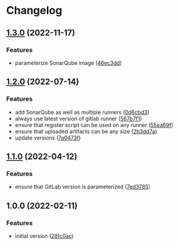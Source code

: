 # Changelog

## [1.3.0](https://git.go-forward.net/PeterMosmans/gitlab-demolab/-/compare/1.2.0...1.3.0) (2022-11-17)

### Features

- parameterize SonarQube image
  ([46ec3dd](https://git.go-forward.net/PeterMosmans/gitlab-demolab/-/commit/46ec3dd415f9840a965174598b644994db25ec7d))

## [1.2.0](https://git.go-forward.net/PeterMosmans/gitlab-demolab/-/compare/1.1.0...1.2.0) (2022-07-14)

### Features

- add SonarQube as well as multiple runners
  ([0d6cbd3](https://git.go-forward.net/PeterMosmans/gitlab-demolab/-/commit/0d6cbd3ca6d77f4f8e5a7f661f82cf66250fb74e))
- always use latest version of gitlab runner
  ([567b7f1](https://git.go-forward.net/PeterMosmans/gitlab-demolab/-/commit/567b7f1398d6682f92827a7059fac7fb333438d4))
- ensure that register script can be used on any runner
  ([55ea69f](https://git.go-forward.net/PeterMosmans/gitlab-demolab/-/commit/55ea69fd2039cb3d08f7e7f6c3ca1de196becaa3))
- ensure that uploaded artifacts can be any size
  ([2b3dd7a](https://git.go-forward.net/PeterMosmans/gitlab-demolab/-/commit/2b3dd7ada12d8c5f55da32aaf2522418021c622b))
- update versions
  ([7a0473f](https://git.go-forward.net/PeterMosmans/gitlab-demolab/-/commit/7a0473faf6bcca966925f5f452cb6e62309a9c39))

## [1.1.0](https://github.com/PeterMosmans/gitlab-demolab/compare/1.0.0...1.1.0) (2022-04-12)

### Features

- ensure that GitLab version is parameterized
  ([7ed3785](https://github.com/PeterMosmans/gitlab-demolab/commit/7ed3785a5d97b57f3625cae1cd8c7e3bebddb0b7))

## 1.0.0 (2022-02-11)

### Features

- initial version
  ([28fc0ac](https://github.com/PeterMosmans/gitlab-demolab/commit/28fc0acadf3d0766b8b822e3ebf986532a29c386))
